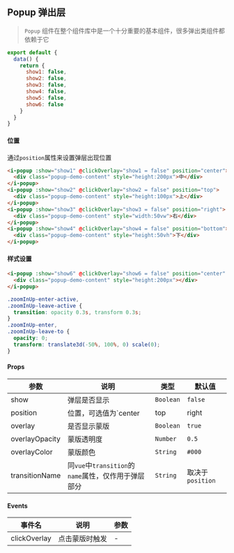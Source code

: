 ## Popup 弹出层

> `Popup` 组件在整个组件库中是一个十分重要的基本组件，很多弹出类组件都依赖于它

```javascript
export default {
  data() {
    return {
      show1: false,
      show2: false,
      show3: false,
      show4: false,
      show5: false,
      show6: false
    }
  }
}
```

#### 位置

通过`position`属性来设置弹层出现位置

```html
<i-popup :show="show1" @clickOverlay="show1 = false" position="center">
  <div class="popup-demo-content" style="height:200px">中</div>
</i-popup>
<i-popup :show="show2" @clickOverlay="show2 = false" position="top">
  <div class="popup-demo-content" style="height:100px">上</div>
</i-popup>
<i-popup :show="show3" @clickOverlay="show3 = false" position="right">
  <div class="popup-demo-content" style="width:50vw">右</div>
</i-popup>
<i-popup :show="show4" @clickOverlay="show4 = false" position="bottom">
  <div class="popup-demo-content" style="height:50vh">下</div>
</i-popup>
```

#### 样式设置

```html
<i-popup :show="show6" @clickOverlay="show6 = false" position="center" transition-name="zoomInUp" :overlayOpacity="0.85" overlayColor="#fff">
  <div class="popup-demo-content" style="height:200px"></div>
</i-popup>
```

```css
.zoomInUp-enter-active,
.zoomInUp-leave-active {
  transition: opacity 0.3s, transform 0.3s;
}
.zoomInUp-enter,
.zoomInUp-leave-to {
  opacity: 0;
  transform: translate3d(-50%, 100%, 0) scale(0);
}
```

#### Props

| 参数 | 说明 | 类型 | 默认值 |
|------|------|------|------|
| show | 弹层是否显示 | `Boolean` | `false` |
| position | 位置，可选值为`center | top | right | bottom | left` | `String` | `center` |
| overlay | 是否显示蒙版 | `Boolean` | `true` |
| overlayOpacity | 蒙版透明度 | `Number` | `0.5` |
| overlayColor | 蒙版颜色 | `String` | `#000` |
| transitionName | 同`vue`中`transition`的`name`属性，仅作用于弹层部分 | `String` | 取决于`position` |

#### Events

| 事件名 | 说明 | 参数 |
|------|------|------|
| clickOverlay | 点击蒙版时触发 | - |
